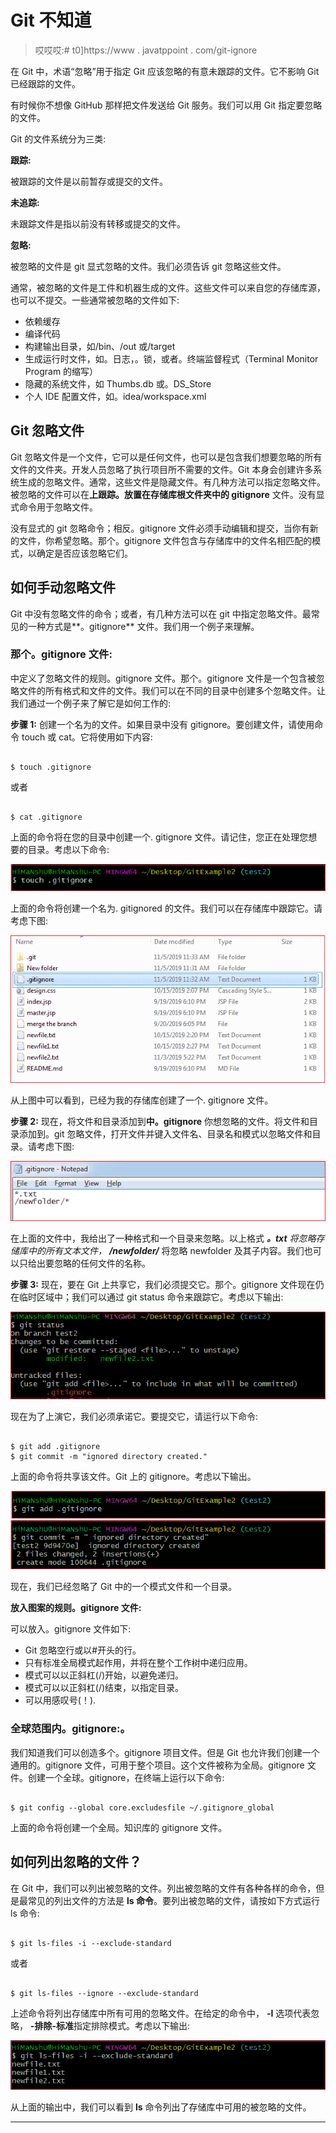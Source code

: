 # Git 不知道

> 哎哎哎:# t0]https://www . javatppoint . com/git-ignore

在 Git 中，术语“忽略”用于指定 Git 应该忽略的有意未跟踪的文件。它不影响 Git 已经跟踪的文件。

有时候你不想像 GitHub 那样把文件发送给 Git 服务。我们可以用 Git 指定要忽略的文件。

Git 的文件系统分为三类:

**跟踪:**

被跟踪的文件是以前暂存或提交的文件。

**未追踪:**

未跟踪文件是指以前没有转移或提交的文件。

**忽略:**

被忽略的文件是 git 显式忽略的文件。我们必须告诉 git 忽略这些文件。

通常，被忽略的文件是工件和机器生成的文件。这些文件可以来自您的存储库源，也可以不提交。一些通常被忽略的文件如下:

*   依赖缓存
*   编译代码
*   构建输出目录，如/bin、/out 或/target
*   生成运行时文件，如。日志，。锁，或者。终端监督程式（Terminal Monitor Program 的缩写）
*   隐藏的系统文件，如 Thumbs.db 或。DS_Store
*   个人 IDE 配置文件，如。idea/workspace.xml

## Git 忽略文件

Git 忽略文件是一个文件，它可以是任何文件，也可以是包含我们想要忽略的所有文件的文件夹。开发人员忽略了执行项目所不需要的文件。Git 本身会创建许多系统生成的忽略文件。通常，这些文件是隐藏文件。有几种方法可以指定忽略文件。被忽略的文件可以在**上跟踪。放置在存储库根文件夹中的 gitignore** 文件。没有显式命令用于忽略文件。

没有显式的 git 忽略命令；相反。gitignore 文件必须手动编辑和提交，当你有新的文件，你希望忽略。那个。gitignore 文件包含与存储库中的文件名相匹配的模式，以确定是否应该忽略它们。

## 如何手动忽略文件

Git 中没有忽略文件的命令；或者，有几种方法可以在 git 中指定忽略文件。最常见的一种方式是**。gitignore** 文件。我们用一个例子来理解。

### 那个。gitignore 文件:

中定义了忽略文件的规则。gitignore 文件。那个。gitignore 文件是一个包含被忽略文件的所有格式和文件的文件。我们可以在不同的目录中创建多个忽略文件。让我们通过一个例子来了解它是如何工作的:

**步骤 1:** 创建一个名为的文件。如果目录中没有 gitignore。要创建文件，请使用命令 touch 或 cat。它将使用如下内容:

```

$ touch .gitignore

```

或者

```

$ cat .gitignore

```

上面的命令将在您的目录中创建一个. gitignore 文件。请记住，您正在处理您想要的目录。考虑以下命令:

![Git Ignore](img/57ac8e5fc91023a39a779fccb3b8068a.png)

上面的命令将创建一个名为. gitignored 的文件。我们可以在存储库中跟踪它。请考虑下图:

![Git Ignore](img/c5a931af2c16effeb6ab459a9d7f339a.png)

从上图中可以看到，已经为我的存储库创建了一个. gitignore 文件。

**步骤 2:** 现在，将文件和目录添加到**中。gitignore** 你想忽略的文件。将文件和目录添加到。git 忽略文件，打开文件并键入文件名、目录名和模式以忽略文件和目录。请考虑下图:

![Git Ignore](img/13461416a0de3cbb260e2199668a8605.png)

在上面的文件中，我给出了一种格式和一个目录来忽略。以上格式 ***。txt** 将忽略存储库中的所有文本文件， **/newfolder/*** 将忽略 newfolder 及其子内容。我们也可以只给出要忽略的任何文件的名称。

**步骤 3:** 现在，要在 Git 上共享它，我们必须提交它。那个。gitignore 文件现在仍在临时区域中；我们可以通过 git status 命令来跟踪它。考虑以下输出:

![Git Ignore](img/f663239bc9a365b741a51ab4384d2750.png)

现在为了上演它，我们必须承诺它。要提交它，请运行以下命令:

```

$ git add .gitignore
$ git commit -m "ignored directory created."

```

上面的命令将共享该文件。Git 上的 gitignore。考虑以下输出。

![Git Ignore](img/a50292066c6bd2eb241f70a943a59e32.png)
![Git Ignore](img/7aa126c0d4f4bd5a4e3dae978ab87813.png)

现在，我们已经忽略了 Git 中的一个模式文件和一个目录。

**放入图案的规则。gitignore 文件:**

可以放入。gitignore 文件如下:

*   Git 忽略空行或以#开头的行。
*   只有标准全局模式起作用，并将在整个工作树中递归应用。
*   模式可以以正斜杠(/)开始，以避免递归。
*   模式可以以正斜杠(/)结束，以指定目录。
*   可以用感叹号(！).

### 全球范围内。gitignore:。

我们知道我们可以创造多个。gitignore 项目文件。但是 Git 也允许我们创建一个通用的。gitignore 文件，可用于整个项目。这个文件被称为全局。gitignore 文件。创建一个全球。gitignore，在终端上运行以下命令:

```

$ git config --global core.excludesfile ~/.gitignore_global

```

上面的命令将创建一个全局。知识库的 gitignore 文件。

## 如何列出忽略的文件？

在 Git 中，我们可以列出被忽略的文件。列出被忽略的文件有各种各样的命令，但是最常见的列出文件的方法是 **ls 命令**。要列出被忽略的文件，请按如下方式运行 ls 命令:

```

$ git ls-files -i --exclude-standard

```

或者

```

$ git ls-files --ignore --exclude-standard

```

上述命令将列出存储库中所有可用的忽略文件。在给定的命令中， **-I** 选项代表忽略， **-排除-标准**指定排除模式。考虑以下输出:

![Git Ignore](img/fb6c62ac661ebf97bf7edf973fff1bc4.png)

从上面的输出中，我们可以看到 **ls** 命令列出了存储库中可用的被忽略的文件。

* * *